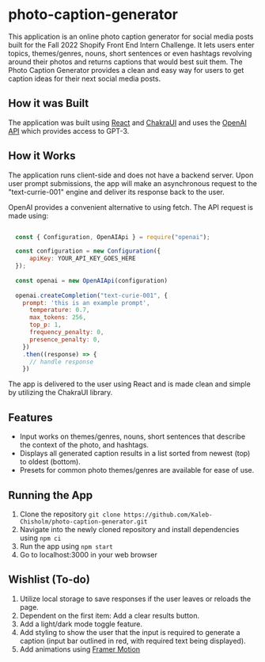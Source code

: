 # photo-caption-generator

This application is an online photo caption generator for social media posts built for the Fall 2022 Shopify Front End Intern Challenge. It lets users enter topics, themes/genres, nouns, short sentences or even hashtags revolving around their photos and returns captions that would best suit them. The Photo Caption Generator provides a clean and easy way for users to get caption ideas for their next social media posts.

## How it was Built
The application was built using [React](https://reactjs.org/) and [ChakraUI](https://chakra-ui.com/) and uses the [OpenAI API](https://openai.com/api/) which provides access to GPT-3. 

## How it Works
The application runs client-side and does not have a backend server. Upon user prompt submissions, the app will make an asynchronous request to the "text-currie-001" engine and deliver its response back to the user.

OpenAI provides a convenient alternative to using fetch. The API request is made using:

```javascript

  const { Configuration, OpenAIApi } = require("openai");

  const configuration = new Configuration({
      apiKey: YOUR_API_KEY_GOES_HERE
  });
  
  const openai = new OpenAIApi(configuration)
  
  openai.createCompletion("text-curie-001", {
    prompt: 'this is an example prompt',
      temperature: 0.7,
      max_tokens: 256,
      top_p: 1,
      frequency_penalty: 0,
      presence_penalty: 0,
    })
    .then((response) => {
      // handle response
    })

```

The app is delivered to the user using React and is made clean and simple by utilizing the ChakraUI library.

## Features
* Input works on themes/genres, nouns, short sentences that describe the context of the photo, and hashtags.
* Displays all generated caption results in a list sorted from newest (top) to oldest (bottom).
* Presets for common photo themes/genres are available for ease of use.

## Running the App
1. Clone the repository ```git clone https://github.com/Kaleb-Chisholm/photo-caption-generator.git```
2. Navigate into the newly cloned repository and install dependencies using ```npm ci```
3. Run the app using ```npm start```
4. Go to localhost:3000 in your web browser

## Wishlist (To-do)
1. Utilize local storage to save responses if the user leaves or reloads the page.
2. Dependent on the first item: Add a clear results button.
3. Add a light/dark mode toggle feature.
4. Add styling to show the user that the input is required to generate a caption (input bar outlined in red, with required text being displayed).
5. Add animations using [Framer Motion](https://www.framer.com/motion/)
